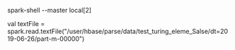 spark-shell  --master local[2]

val textFile = spark.read.textFile("/user/hbase/parse/data/test_turing_eleme_Salse/dt=2019-06-26/part-m-00000")